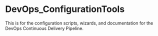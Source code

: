 # DevOps_ConfigurationTools
This is for the configuration scripts, wizards, and documentation for the DevOps Continuous Delivery Pipeline. 
